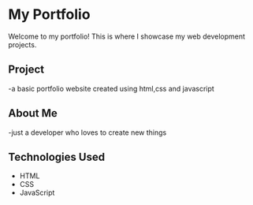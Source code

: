 # My Portfolio

Welcome to my portfolio! This is where I showcase my web development projects.

## Project
-a basic portfolio website created using html,css and javascript
## About Me
-just a developer who loves to create new things
## Technologies Used
- HTML
- CSS
- JavaScript

 
